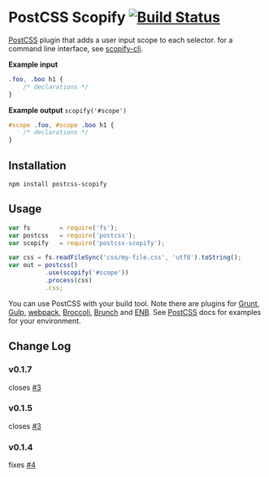 # PostCSS Scopify [![Build Status][ci-img]][ci]

[PostCSS] plugin that adds a user input scope to each selector.
for a command line interface, see [scopify-cli]. 

[`poststylus`]: https://github.com/seaneking/poststylus
[PostCSS API]:  https://github.com/postcss/postcss/blob/master/docs/api.md
[Broccoli]:     https://github.com/jeffjewiss/broccoli-postcss
[CLI tool]:     https://github.com/code42day/postcss-cli
[webpack]:      https://github.com/postcss/postcss-loader
[Brunch]:       https://github.com/iamvdo/postcss-brunch
[Grunt]:        https://github.com/nDmitry/grunt-postcss
[Gulp]:         https://github.com/postcss/gulp-postcss
[ENB]:          https://github.com/theprotein/enb-postcss

[scopify-cli]: https://github.com/pazams/scopify-cli
[PostCSS]: https://github.com/postcss/postcss
[ci-img]:  https://travis-ci.org/pazams/postcss-scopify.svg
[ci]:      https://travis-ci.org/pazams/postcss-scopify

__Example input__

```css
.foo, .boo h1 {
    /* declarations */
}
```
__Example output__
`scopify('#scope')`
```css
#scope .foo, #scope .boo h1 {
    /* declarations */
}
```

## Installation

```
npm install postcss-scopify
```

## Usage

```javascript
var fs        = require('fs');
var postcss   = require('postcss');
var scopify   = require('postcss-scopify');

var css = fs.readFileSync('css/my-file.css', 'utf8').toString();
var out = postcss()
          .use(scopify('#scope'))
          .process(css)
          .css;
```

You can use PostCSS with your build tool.
Note there are plugins for [Grunt], [Gulp], [webpack], [Broccoli],
[Brunch] and [ENB]. 
See [PostCSS] docs for examples for your environment.

## Change Log
### v0.1.7
closes [#3](https://github.com/pazams/postcss-scopify/issues/7)

### v0.1.5
closes [#3](https://github.com/pazams/postcss-scopify/issues/3)

### v0.1.4
fixes [#4](https://github.com/pazams/postcss-scopify/issues/4)
